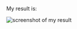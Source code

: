
My result is:

![screenshot of my result](http://i.piccy.info/i9/dfd3bcf3761f653d63e908220d1ee2c4/1471862432/14589/1060576/Snymok.png)
